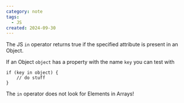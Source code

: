 ```yaml
---
category: note
tags:
  - JS
created: 2024-09-30
---
```

The JS `in` operator returns true if the specified attribute is present in an Object.

If an Object `object` has a property with the name `key` you can test with

```JS
if (key in object) {
	// do stuff
}
```

The `in` operator does not look for Elements in Arrays!

